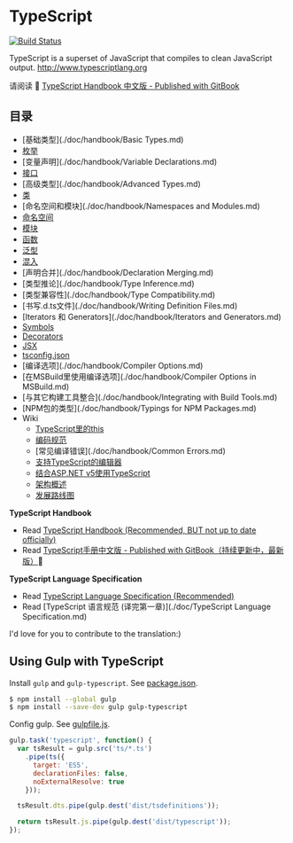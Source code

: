 # TypeScript

[![Build Status](https://travis-ci.org/zhongsp/TypeScript.svg?branch=master)](https://travis-ci.org/zhongsp/TypeScript)

TypeScript is a superset of JavaScript that compiles to clean JavaScript output.  http://www.typescriptlang.org

请阅读 :book: [TypeScript Handbook 中文版 - Published with GitBook](http://zhongsp.gitbooks.io/typescript-handbook/content/)


## 目录

* [基础类型](./doc/handbook/Basic Types.md)
* [枚举](./doc/handbook/Enums.md)
* [变量声明](./doc/handbook/Variable Declarations.md)
* [接口](./doc/handbook/Interfaces.md)
* [高级类型](./doc/handbook/Advanced Types.md)
* [类](./doc/handbook/Classes.md)
* [命名空间和模块](./doc/handbook/Namespaces and Modules.md)
* [命名空间](./doc/handbook/Namespaces.md)
* [模块](./doc/handbook/Modules.md)
* [函数](./doc/handbook/Functions.md)
* [泛型](./doc/handbook/Generics.md)
* [混入](./doc/handbook/Mixins.md)
* [声明合并](./doc/handbook/Declaration Merging.md)
* [类型推论](./doc/handbook/Type Inference.md)
* [类型兼容性](./doc/handbook/Type Compatibility.md)
* [书写.d.ts文件](./doc/handbook/Writing Definition Files.md)
* [Iterators 和 Generators](./doc/handbook/Iterators and Generators.md)
* [Symbols](./doc/handbook/Symbols.md)
* [Decorators](./doc/handbook/Decorators.md)
* [JSX](./doc/handbook/JSX.md)
* [tsconfig.json](./doc/handbook/tsconfig.json.md)
* [编译选项](./doc/handbook/Compiler Options.md)
* [在MSBuild里使用编译选项](./doc/handbook/Compiler Options in MSBuild.md)
* [与其它构建工具整合](./doc/handbook/Integrating with Build Tools.md)
* [NPM包的类型](./doc/handbook/Typings for NPM Packages.md)
* Wiki
  * [TypeScript里的this](./doc/handbook/this-in-TypeScript.md)
  * [编码规范](./doc/handbook/coding_guidelines.md)
  * [常见编译错误](./doc/handbook/Common Errors.md)
  * [支持TypeScript的编辑器](./doc/handbook/TypeScript-Editor-Support.md)
  * [结合ASP.NET v5使用TypeScript](./doc/handbook/Using-TypeScript-With-ASP.NET-5.md)
  * [架构概述](./doc/handbook/Architectural-Overview.md)
  * [发展路线图](./doc/handbook/Roadmap.md)

**TypeScript Handbook**

* Read [TypeScript Handbook (Recommended, BUT not up to date officially)](http://www.typescriptlang.org/Handbook)
* Read [TypeScript手册中文版 - Published with GitBook（持续更新中，最新版）](http://zhongsp.gitbooks.io/typescript-handbook/content/):book: 

**TypeScript Language Specification**

* Read [TypeScript Language Specification (Recommended)](https://github.com/Microsoft/TypeScript/blob/master/doc/spec.md)
* Read [TypeScript 语言规范 (译完第一章)](./doc/TypeScript Language Specification.md)

I'd love for you to contribute to the translation:)


## Using Gulp with TypeScript

Install `gulp` and `gulp-typescript`. See [package.json](./package.json).

```sh
$ npm install --global gulp
$ npm install --save-dev gulp gulp-typescript
```

Config gulp. See [gulpfile.js](./gulpfile.js).

```js
gulp.task('typescript', function() {
  var tsResult = gulp.src('ts/*.ts')
    .pipe(ts({
      target: 'ES5',
      declarationFiles: false,
      noExternalResolve: true
    }));

  tsResult.dts.pipe(gulp.dest('dist/tsdefinitions'));

  return tsResult.js.pipe(gulp.dest('dist/typescript'));
});
```
